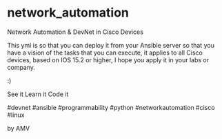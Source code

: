 # network_automation
Network Automation &amp; DevNet in Cisco Devices





This yml is so that you can deploy it from your Ansible server so that you have a vision of the tasks that you can execute, it applies to all Cisco devices, based on IOS 15.2 or higher, I hope you apply it in your labs or company.


:)

See it
Learn it
Code it

#devnet #ansible #programmability #python #networkautomation #cisco #linux

by AMV
